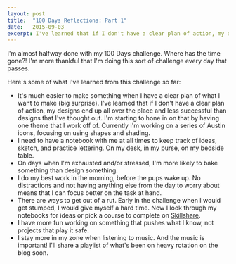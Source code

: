 ```yaml
---
layout: post
title:  "100 Days Reflections: Part 1"
date:   2015-09-03
excerpt: I've learned that if I don't have a clear plan of action, my designs end up all over the place and less successful than designs that I've thought out. I'm starting to hone in on that by having one theme that I work off of.
---
```

I'm almost halfway done with my 100 Days challenge. Where has the time gone?! I'm more thankful that I'm doing this sort of challenge every day that passes.

Here's some of what I've learned from this challenge so far:

<ul class="blog-list">
	<li>It's much easier to make something when I have a clear plan of what I want to make (big surprise). I've learned that if I don't have a clear plan of action, my designs end up all over the place and less successful than designs that I've thought out. I'm starting to hone in on that by having one theme that I work off of. Currently I'm working on a series of Austin icons, focusing on using shapes and shading.</li>
	<li>I need to have a notebook with me at all times to keep track of ideas, sketch, and practice lettering. On my desk, in my purse, on my bedside table.</li>
	<li>On days when I'm exhausted and/or stressed, I'm more likely to bake something than design something.</li>
	<li>I do my best work in the morning, before the pups wake up. No distractions and not having anything else from the day to worry about means that I can focus better on the task at hand.</li>
	<li>There are ways to get out of a rut. Early in the challenge when I would get stumped, I would give myself a hard time. Now I look through my notebooks for ideas or pick a course to complete on <a href="https://www.skillshare.com/classes">Skillshare</a>.</li>
	<li>I have more fun working on something that pushes what I know, not projects that play it safe.</li>
	<li>I stay more in my zone when listening to music. And the music is important! I'll share a playlist of what's been on heavy rotation on the blog soon.</li>
</ul>